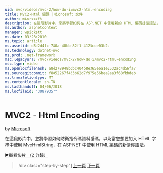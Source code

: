 ```yaml
---
uid: mvc/videos/mvc-2/how-do-i/mvc2-html-encoding
title: MVC2-Html 編碼 |Microsoft 文件
author: microsoft
description: 在這段影片中，您將學習如何在 ASP.NET 中使用新的 HTML 編碼捷徑語法，來防止指令碼資料隱碼，以及使用 MvcHtmlString 時...
ms.author: aspnetcontent
manager: wpickett
ms.date: 03/23/2010
ms.topic: article
ms.assetid: d8d2d4fc-780a-48bb-82f1-4125cce03b2a
ms.technology: dotnet-mvc
ms.prod: .net-framework
msc.legacyurl: /mvc/videos/mvc-2/how-do-i/mvc2-html-encoding
msc.type: video
ms.openlocfilehash: a8d278948b5bc404b8e365e6a1e2532ac4d56fa7
ms.sourcegitcommit: f8852267f463b62d7f975e56bea9aa3f68fbbdeb
ms.translationtype: MT
ms.contentlocale: zh-TW
ms.lasthandoff: 04/06/2018
ms.locfileid: "30879357"
---
```

<a name="mvc2---html-encoding"></a>MVC2 - Html Encoding
====================
by [Microsoft](https://github.com/microsoft)

在這段影片中，您將學習如何防衛指令碼資料隱碼，以及當您想要加入 HTML 字串中使用 MvcHtmlString，在 ASP.NET 中使用 HTML 編碼的新捷徑語法。

[&#9654;觀看影片 （2 分鐘）](https://channel9.msdn.com/Blogs/ASP-NET-Site-Videos/mvc2-html-encoding)

> [!div class="step-by-step"]
> [上一頁](how-do-i-use-httpverbs-attributes-in-an-mvc-application.md)
> [下一頁](mvc2-stronglytyped-helpers.md)
